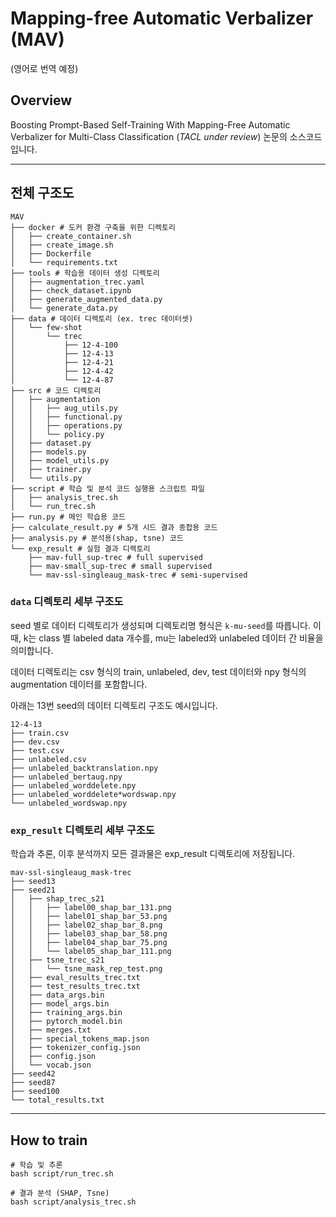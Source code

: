 # Mapping-free Automatic Verbalizer (MAV)
(영어로 번역 예정)

## Overview

Boosting Prompt-Based Self-Training With Mapping-Free Automatic Verbalizer for Multi-Class Classification (_TACL under review_) 논문의 소스코드입니다.


---

## 전체 구조도

```
MAV
├── docker # 도커 환경 구축을 위한 디렉토리
│   ├── create_container.sh
│   ├── create_image.sh
│   ├── Dockerfile
│   └── requirements.txt
├── tools # 학습용 데이터 생성 디렉토리
│   ├── augmentation_trec.yaml
│   ├── check_dataset.ipynb
│   ├── generate_augmented_data.py
│   └── generate_data.py
├── data # 데이터 디렉토리 (ex. trec 데이터셋)
│   └── few-shot
│       └── trec
│           ├── 12-4-100
│           ├── 12-4-13
│           ├── 12-4-21
│           ├── 12-4-42
│           └── 12-4-87
├── src # 코드 디렉토리
│   ├── augmentation
│   │   ├── aug_utils.py
│   │   ├── functional.py
│   │   ├── operations.py
│   │   └── policy.py
│   ├── dataset.py
│   ├── models.py
│   ├── model_utils.py
│   ├── trainer.py
│   └── utils.py
├── script # 학습 및 분석 코드 실행용 스크립트 파일
│   ├── analysis_trec.sh
│   └── run_trec.sh
├── run.py # 메인 학습용 코드
├── calculate_result.py # 5개 시드 결과 종합용 코드
├── analysis.py # 분석용(shap, tsne) 코드
└── exp_result # 실험 결과 디렉토리
    ├── mav-full_sup-trec # full supervised
    ├── mav-small_sup-trec # small supervised
    └── mav-ssl-singleaug_mask-trec # semi-supervised
```

### `data` 디렉토리 세부 구조도

seed 별로 데이터 디렉토리가 생성되며 디렉토리명 형식은 `k-mu-seed`를 따릅니다. 이때, k는 class 별 labeled data 개수를, mu는 labeled와 unlabeled 데이터 간 비율을 의미합니다.

데이터 디렉토리는 csv 형식의 train, unlabeled, dev, test 데이터와 npy 형식의 augmentation 데이터를 포함합니다.

아래는 13번 seed의 데이터 디렉토리 구조도 예시입니다.

```
12-4-13
├── train.csv
├── dev.csv
├── test.csv
├── unlabeled.csv
├── unlabeled_backtranslation.npy
├── unlabeled_bertaug.npy
├── unlabeled_worddelete.npy
├── unlabeled_worddelete*wordswap.npy
└── unlabeled_wordswap.npy
```


### `exp_result` 디렉토리 세부 구조도

학습과 추론, 이후 분석까지 모든 결과물은 exp_result 디렉토리에 저장됩니다.

```
mav-ssl-singleaug_mask-trec
├── seed13
├── seed21
│   ├── shap_trec_s21
│   │   ├── label00_shap_bar_131.png
│   │   ├── label01_shap_bar_53.png
│   │   ├── label02_shap_bar_8.png
│   │   ├── label03_shap_bar_58.png
│   │   ├── label04_shap_bar_75.png
│   │   └── label05_shap_bar_111.png
│   ├── tsne_trec_s21
│   │   └── tsne_mask_rep_test.png
│   ├── eval_results_trec.txt
│   ├── test_results_trec.txt
│   ├── data_args.bin
│   ├── model_args.bin
│   ├── training_args.bin
│   ├── pytorch_model.bin
│   ├── merges.txt
│   ├── special_tokens_map.json
│   ├── tokenizer_config.json
│   ├── config.json
│   └── vocab.json
├── seed42
├── seed87
├── seed100
└── total_results.txt
```

---

## How to train

```
# 학습 및 추론
bash script/run_trec.sh

# 결과 분석 (SHAP, Tsne)
bash script/analysis_trec.sh
```
